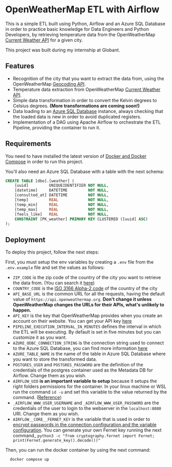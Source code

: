 
# OpenWeatherMap ETL with Airflow

This is a simple ETL built using Python, Airflow and an Azure SQL Database in order to practice basic knowledge for Data Engineers and Python Developers, by retrieving temperature data from the OpenWeatherMap [Current Weather API](https://openweathermap.org/current) for a given city.

This project was built during my internship at Globant.


## Features

- Recognition of the city that you want to extract the data from, using the OpenWeatherMap [Geocoding API](https://openweathermap.org/api/geocoding-api).
- Temperature data extraction from OpenWeatherMap [Current Weather API](https://openweathermap.org/current).
- Simple data transformation in order to convert the Kelvin degrees to Celsius degrees. **(More transformations are coming soon!)**
- Data loading to an [Azure SQL Database](https://azure.microsoft.com/es-es/products/azure-sql/database/) instance, always checking that the loaded data is new in order to avoid duplicated registers.
- Implementation of a DAG using Apache Airflow to orchestrate the ETL Pipeline, providing the container to run it.


## Requirements

You need to have installed the latest version of [Docker and Docker Compose](https://docs.docker.com/engine/install/) in order to run this project.

You'll also need an Azure SQL Database with a table with the next schema:

```sql
CREATE TABLE [dbo].[weather] (
    [uuid]         UNIQUEIDENTIFIER NOT NULL,
    [datetime]     DATETIME         NOT NULL,
    [consulted_at] DATETIME         NOT NULL,
    [temp]         REAL             NOT NULL,
    [temp_min]     REAL             NOT NULL,
    [temp_max]     REAL             NOT NULL,
    [feels_like]   REAL             NOT NULL,
    CONSTRAINT [PK_weather] PRIMARY KEY CLUSTERED ([uuid] ASC)
);
```


## Deployment

To deploy this project, follow the next steps:

First, you must setup the env variables by creating a `.env` file from the `.env.example` file and set the values as follows:
- `ZIP_CODE` is the zip code of the country of the city you want to retrieve the data from. (You can search it [here](https://worldpostalcode.com/))
-  `COUNTRY_CODE` is the [ISO 3166 Alpha-2 code](https://www.iso.org/obp/ui/#search) of the country of the city
- `API_BASE_URL` is the common URL for all the requests, having the default value of `https://api.openweathermap.org`. **Don't change it unless OpenWeatherMap changes the URLs for their APIs, what's unlikely to happen.**
- `API_KEY` is the key that OpenWeatherMap provides when you create an account on their website. You can get your API key [here](https://home.openweathermap.org/api_keys)
- `PIPELINE_EXECUTION_INTERVAL_IN_MINUTES` defines the interval in which the ETL will be executing. By default is set in five minutes but you can customize it as you want.
- `AZURE_ODBC_CONNECTION_STRING` is the connection string used to connect to the Azure SQL Database, you can find more information [here](https://learn.microsoft.com/en-us/azure/azure-sql/database/connect-query-content-reference-guide?view=azuresql#get-adonet-connection-information-optional---sql-database-only)
- `AZURE_TABLE_NAME` is the name of the table in Azure SQL Database where you want to store the transformed data.
- `POSTGRES_USER` and `POSTGRES_PASSWORD` are the definition of the credentials of the postgres container used as the Metadata DB for Airflow. Change them as you wish.
- `AIRFLOW_UID` **is an important variable to setup** because it setups the right folders permissions for the container. In your linux machine or WSL run the command `id -u` and set this variable to the value returned by the command. ([Reference](https://airflow.apache.org/docs/apache-airflow/stable/howto/docker-compose/index.html#setting-the-right-airflow-user))
- `_AIRFLOW_WWW_USER_USERNAME` and `_AIRFLOW_WWW_USER_PASSWORD` are the credentials of the user to login to the webserver in the `localhost:8080` URI. Change them as you wish.
- `AIRFLOW__CORE__FERNET_KEY` is the variable that is used in order to [encrypt passwords in the connection configuration and the variable configuration](https://airflow.apache.org/docs/apache-airflow/stable/security/secrets/fernet.html). You can generate your own Fernet key running the next command_ `python3 -c "from cryptography.fernet import Fernet; print(Fernet.generate_key().decode())"`

Then, you can run the docker container by using the next command:
```bash
  docker compose up
```

